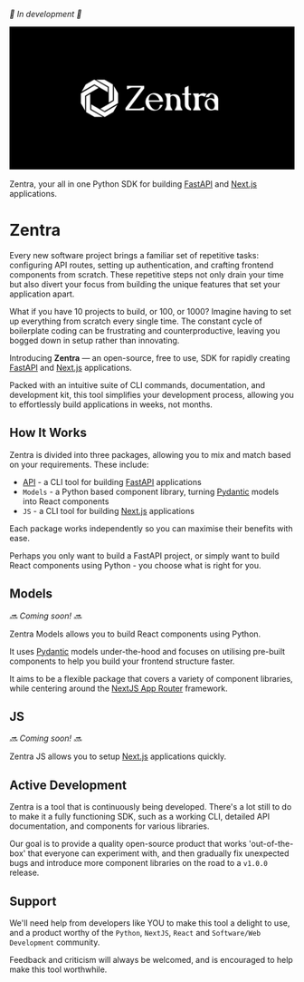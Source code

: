 _🚧 In development 🚧_

![Logo](/docs/assets/imgs/zentra-logo.jpg)

Zentra, your all in one Python SDK for building [FastAPI](https://fastapi.tiangolo.com/) and [Next.js](https://nextjs.org/) applications.

# Zentra

Every new software project brings a familiar set of repetitive tasks: configuring API routes, setting up authentication, and crafting frontend components from scratch. These repetitive steps not only drain your time but also divert your focus from building the unique features that set your application apart.

What if you have 10 projects to build, or 100, or 1000? Imagine having to set up everything from scratch every single time. The constant cycle of boilerplate coding can be frustrating and counterproductive, leaving you bogged down in setup rather than innovating.

Introducing __Zentra__ — an open-source, free to use, SDK for rapidly creating [FastAPI](https://fastapi.tiangolo.com/) and [Next.js](https://nextjs.org/) applications.

Packed with an intuitive suite of CLI commands, documentation, and development kit, this tool simplifies your development process, allowing you to effortlessly build applications in weeks, not months.

## How It Works

Zentra is divided into three packages, allowing you to mix and match based on your requirements. These include:

- [API](https://github.com/Achronus/zentra-api) - a CLI tool for building [FastAPI](https://fastapi.tiangolo.com/) applications
- `Models` - a Python based component library, turning [Pydantic](https://docs.pydantic.dev/latest/) models into React components
- `JS` - a CLI tool for building [Next.js](https://nextjs.org/) applications

Each package works independently so you can maximise their benefits with ease.

Perhaps you only want to build a FastAPI project, or simply want to build React components using Python - you choose what is right for you.

## Models

_🔜 Coming soon! 🔜_

Zentra Models allows you to build React components using Python.

It uses [Pydantic](https://docs.pydantic.dev/latest/) models under-the-hood and focuses on utilising pre-built components to help you build your frontend structure faster.

It aims to be a flexible package that covers a variety of component libraries, while centering around the [NextJS App Router](https://nextjs.org/docs) framework.

## JS

_🔜 Coming soon! 🔜_

Zentra JS allows you to setup [Next.js](https://nextjs.org/) applications quickly.

## Active Development

Zentra is a tool that is continuously being developed. There's a lot still to do to make it a fully functioning SDK, such as a working CLI, detailed API documentation, and components for various libraries.

Our goal is to provide a quality open-source product that works 'out-of-the-box' that everyone can experiment with, and then gradually fix unexpected bugs and introduce more component libraries on the road to a `v1.0.0` release.

## Support

We'll need help from developers like YOU to make this tool a delight to use, and a product worthy of the `Python`, `NextJS`, `React` and `Software/Web Development` community.

Feedback and criticism will always be welcomed, and is encouraged to help make this tool worthwhile.
